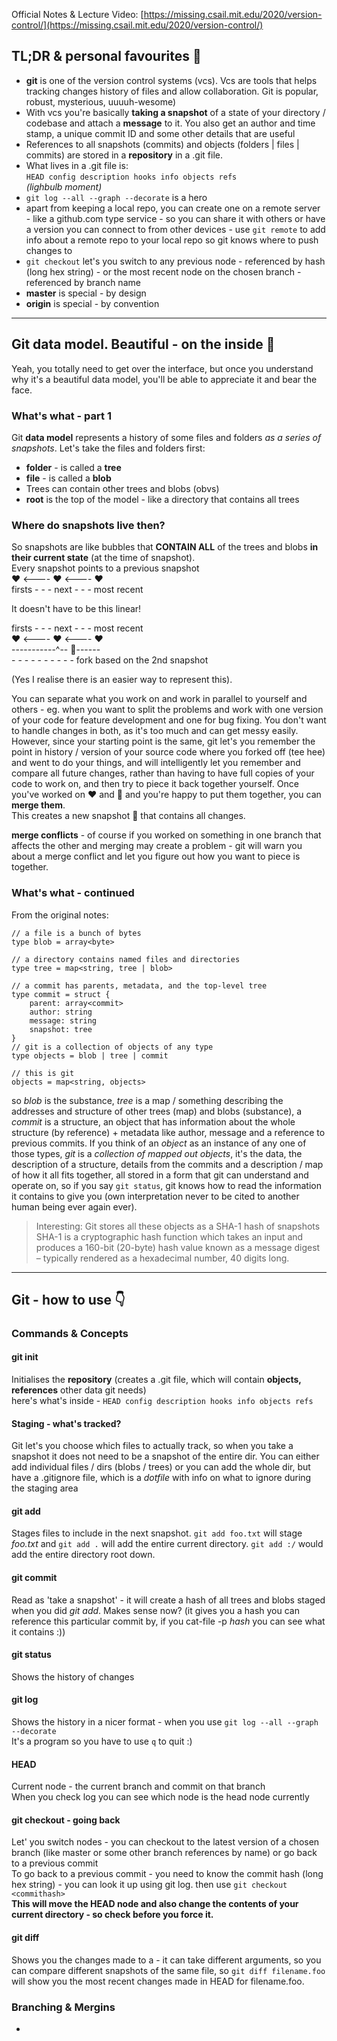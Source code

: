 Official Notes & Lecture Video: [https://missing.csail.mit.edu/2020/version-control/](https://missing.csail.mit.edu/2020/version-control/)

## TL;DR & personal favourites :icecream:
- **git** is one of the version control systems (vcs). Vcs are tools that helps tracking changes history of files and allow collaboration. Git is popular, robust, mysterious, uuuuh-wesome)  
- With vcs you're basically **taking a snapshot** of a state of your directory / codebase and attach a **message** to it. You also get an author and time stamp, a unique commit ID and some other details that are useful  
- References to all snapshots (commits) and objects (folders | files | commits) are stored in a **repository** in a .git file.  
- What lives in a .git file is:  
`HEAD config description hooks info objects refs`  
_(lighbulb moment)_  
- `git log --all --graph --decorate` is a hero  
- apart from keeping a local repo, you can create one on a remote server - like a github.com type service - so you can share it with others or have a version you can connect to from other devices - use `git remote` to add info about a remote repo to your local repo so git knows where to push changes to  
- `git checkout` let's you switch to any previous node - referenced by hash (long hex string) - or the most recent node on the chosen branch - referenced by branch name  
- **master** is special - by design  
- **origin** is special - by convention  




---

## Git data model. Beautiful - on the inside :swan:  
Yeah, you totally need to get over the interface, but once you understand why it's a beautiful data model, you'll be able to appreciate it and bear the face.  

### What's what - part 1  
Git **data model** represents a history of some files and folders _as a series of snapshots_. Let's take the files and folders first:  
- **folder** - is called a **tree**  
- **file** - is called a **blob**  
- Trees can contain other trees and blobs (obvs)  
- **root** is the top of the model - like a directory that contains all trees  

### Where do snapshots live then?  
So snapshots are like bubbles that **CONTAIN ALL** of the trees and blobs **in their current state** (at the time of snapshot).  
Every snapshot points to a previous snapshot  
:heart: <---- :heart: <---- :heart:  
firsts - - - next - - - most recent  

It doesn't have to be this linear!  

firsts - - - next - - - most recent  
:heart: <---- :heart: <---- :heart:  
\-----------^-- :blue_heart:------  
\- - - - - - - - - - fork based on the 2nd snapshot  
 
 (Yes I realise there is an easier way to represent this).  


 You can separate what you work on and work in parallel to yourself and others - eg. when you want to split the problems and work with one version of your code for feature development and one for bug fixing. You don't want to handle changes in both, as it's too much and can get messy easily. However, since your starting point is the same, git let's you remember the point in history / version of your source code where you forked off (tee hee) and went to do your things, and will intelligently let you remember and compare all future changes, rather than having to have full copies of your code to work on, and then try to piece it back together yourself. Once you've worked on :heart: and :blue_heart: and you're happy to put them together, you can **merge them**.  
 This creates a new snapshot :purple_heart: that contains all changes.  
  
**merge conflicts** - of course if you worked on something in one branch that affects the other and merging may create a problem - git will warn you about a merge conflict and let you figure out how you want to piece is together.  

### What's what - continued  

From the original notes:
```
// a file is a bunch of bytes
type blob = array<byte>

// a directory contains named files and directories
type tree = map<string, tree | blob>

// a commit has parents, metadata, and the top-level tree
type commit = struct {
    parent: array<commit>
    author: string
    message: string
    snapshot: tree
}
// git is a collection of objects of any type
type objects = blob | tree | commit

// this is git
objects = map<string, objects>
```

so _blob_ is the substance, _tree_ is a map / something describing the addresses and structure of other trees (map) and blobs (substance), a _commit_ is a structure, an object that has information about the whole structure (by reference) + metadata like author, message and a reference to previous commits.  If you think of an _object_ as an instance of any one of those types, _git_ is a _collection of mapped out objects_, it's the data, the description of a structure, details from the commits and a description / map of how it all fits together, all stored in a form that git can understand and operate on, so if you say `git status`, git knows how to read the information it contains to give you (own interpretation never to be cited to another human being ever again ever).  
  
>Interesting: Git stores all these objects as a SHA-1 hash of snapshots  
>SHA-1 is a cryptographic hash function which takes an input and produces a 160-bit (20-byte) hash value known as a message digest – typically rendered as a hexadecimal number, 40 digits long.  

---

## Git - how to use :point_down:

### Commands & Concepts  
#### git init
Initialises the **repository** (creates a .git file, which will contain **objects, references** other data git needs)  
here's what's inside - `HEAD config description hooks info objects refs`  

#### Staging - what's tracked?  
Git let's you choose which files to actually track, so when you take a snapshot it does not need to be a snapshot of the entire dir. You can either add individual files / dirs (blobs / trees) or you can add the whole dir, but have a .gitignore file, which is a _dotfile_ with info on what to ignore during the staging area  

#### git add  
Stages files to include in the next snapshot. `git add foo.txt` will stage _foo.txt_ and `git add .` will add the entire current directory. `git add :/` would add the entire directory root down.  

#### git commit  
Read as 'take a snapshot' - it will create a hash of all trees and blobs staged when you did _git add_. Makes sense now? (it gives you a hash you can reference this particular commit by, if you cat-file -p _hash_ you can see what it contains :))  

#### git status  
Shows the history of changes   

#### git log  
Shows the history in a nicer format - when you use `git log --all --graph --decorate`  
It's a program so you have to use `q` to quit :)  

#### HEAD  
Current node - the current branch and commit on that branch  
When you check log you can see which node is the head node currently  

#### git checkout - going back  
Let' you switch nodes - you can checkout to the latest version of a chosen branch (like master or some other branch references by name) or go back to a previous commit  
To go back to a previous commit - you need to know the commit hash (long hex string) - you can look it up using git log.
then use `git checkout <commithash>`  
**This will move the HEAD node and also change the contents of your current directory - so check before you force it.**  

#### git diff  
Shows you the changes made to a <whatever you point to> - it can take different arguments, so you can compare different snapshots of the same file,  so `git diff filename.foo` will show you the most recent changes made in HEAD for filename.foo.

### Branching & Mergins











-
